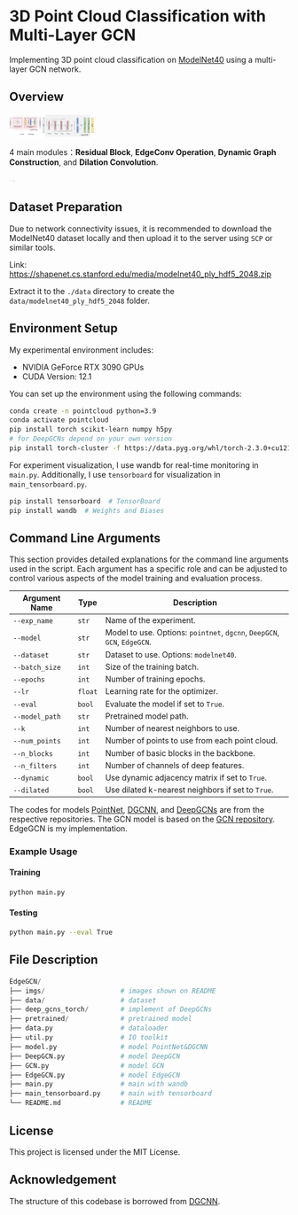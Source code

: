 # 3D Point Cloud Classification with Multi-Layer GCN

Implementing 3D point cloud classification on [ModelNet40](https://modelnet.cs.princeton.edu/) using a multi-layer GCN network.

## Overview

<img src=".\imgs\framework.png" alt="framework" style="zoom:15%;" />

4 main modules：**Residual Block**, **EdgeConv Operation**, **Dynamic Graph Construction**,  and **Dilation Convolution**.

<img src=".\imgs\exp.png" alt="exp" style="zoom:1%;" />

## Dataset Preparation

Due to network connectivity issues, it is recommended to download the ModelNet40 dataset locally and then upload it to the server using `SCP` or similar tools.

Link: https://shapenet.cs.stanford.edu/media/modelnet40_ply_hdf5_2048.zip

Extract it to the `./data` directory to create the `data/modelnet40_ply_hdf5_2048` folder.

## Environment Setup

My experimental environment includes:

- NVIDIA GeForce RTX 3090 GPUs
- CUDA Version: 12.1

You can set up the environment using the following commands:

```sh
conda create -n pointcloud python=3.9
conda activate pointcloud
pip install torch scikit-learn numpy h5py
# for DeepGCNs depend on your own version
pip install torch-cluster -f https://data.pyg.org/whl/torch-2.3.0+cu121.html
```

For experiment visualization, I use wandb for real-time monitoring in `main.py`. Additionally, I use `tensorboard` for visualization in `main_tensorboard.py`.

```sh
pip install tensorboard  # TensorBoard
pip install wandb  # Weights and Biases
```

## Command Line Arguments

This section provides detailed explanations for the command line arguments used in the script. Each argument has a specific role and can be adjusted to control various aspects of the model training and evaluation process.

| Argument Name  | Type    | Description                                                  |
| -------------- | ------- | ------------------------------------------------------------ |
| `--exp_name`   | `str`   | Name of the experiment.                                      |
| `--model`      | `str`   | Model to use. Options: `pointnet`, `dgcnn`, `DeepGCN`, `GCN`, `EdgeGCN`. |
| `--dataset`    | `str`   | Dataset to use. Options: `modelnet40`.                       |
| `--batch_size` | `int`   | Size of the training batch.                                  |
| `--epochs`     | `int`   | Number of training epochs.                                   |
| `--lr`         | `float` | Learning rate for the optimizer.                             |
| `--eval`       | `bool`  | Evaluate the model if set to `True`.                         |
| `--model_path` | `str`   | Pretrained model path.                                       |
| `--k`          | `int`   | Number of nearest neighbors to use.                          |
| `--num_points` | `int`   | Number of points to use from each point cloud.               |
| `--n_blocks`   | `int`   | Number of basic blocks in the backbone.                      |
| `--n_filters`  | `int`   | Number of channels of deep features.                         |
| `--dynamic`    | `bool`  | Use dynamic adjacency matrix if set to `True`.               |
| `--dilated`    | `bool`  | Use dilated k-nearest neighbors if set to `True`.            |

The codes for models [PointNet](https://github.com/charlesq34/pointnet), [DGCNN](https://github.com/WangYueFt/dgcnn), and [DeepGCNs](https://github.com/lightaime/deep_gcns_torch) are from the respective repositories. The GCN model is based on the [GCN repository](https://github.com/tkipf/pygcn). EdgeGCN is my implementation.

### Example Usage

#### Training

```bash
python main.py
```

#### Testing

```bash
python main.py --eval True
```

## File Description

```python
EdgeGCN/
├── imgs/ 					# images shown on README
├── data/ 					# dataset
├── deep_gcns_torch/		# implement of DeepGCNs
├── pretrained/				# pretrained model
├── data.py					# dataloader
├── util.py					# IO toolkit
├── model.py				# model PointNet&DGCNN
├── DeepGCN.py				# model DeepGCN
├── GCN.py					# model GCN
├── EdgeGCN.py				# model EdgeGCN
├── main.py					# main with wandb
├── main_tensorboard.py		# main with tensorboard
└── README.md				# README
```

## License

This project is licensed under the MIT License.

## Acknowledgement

The structure of this codebase is borrowed from [DGCNN](https://github.com/WangYueFt/dgcnn).

